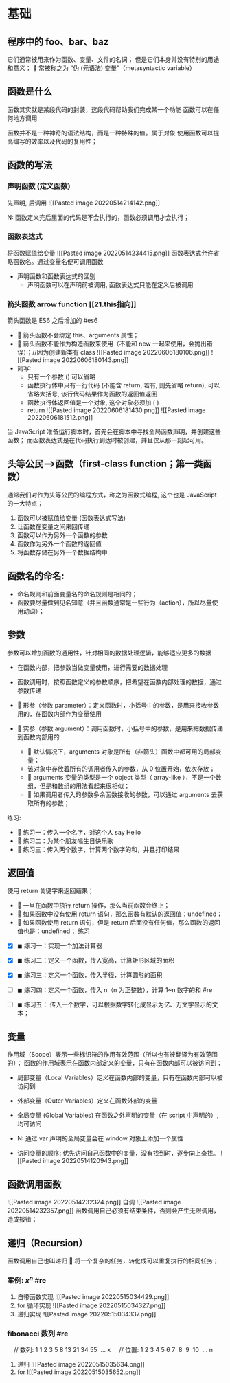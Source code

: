# 基础
## 程序中的 foo、bar、baz
它们通常被用来作为函数、变量、文件的名词；
但是它们本身并没有特别的用途和意义；  常被称之为 “伪 (元语法) 变量”（metasyntactic variable）

## 函数是什么
函数其实就是某段代码的封装，这段代码帮助我们完成某一个功能
函数可以在任何地方调用

函数并不是一种神奇的语法结构，而是一种特殊的值。属于对象
使用函数可以提高编写的效率以及代码的复用性；

## 函数的写法
### 声明函数 (定义函数)
先声明, 后调用
![[Pasted image 20220514214142.png]]

N: 函数定义完后里面的代码是不会执行的，函数必须调用才会执行；
### 函数表达式
将函数赋值给变量
![[Pasted image 20220514234415.png]]
函数表达式允许省略函数名。通过变量名便可调用函数

-  声明函数和函数表达式的区别
	- 声明函数可以在声明前被调用, 函数表达式只能在定义后被调用

### 箭头函数 arrow function [[21.this指向]]
箭头函数是 ES6 之后增加的 #es6 
-  箭头函数不会绑定 this、arguments 属性； 
-  箭头函数不能作为构造函数来使用（不能和 new 一起来使用，会抛出错误）；//因为创建新类有 class
![[Pasted image 20220606180106.png]]
![[Pasted image 20220606180143.png]]
- 简写:
	- 只有一个参数 () 可以省略
	- 函数执行体中只有一行代码 (不能含 return, 若有, 则先省略 return), 可以省略大括号, 该行代码结果作为函数的返回值返回 
	- 函数执行体返回值是一个对象, 这个对象必须加 ( )
	- return
![[Pasted image 20220606181430.png]]
![[Pasted image 20220606181512.png]]

当 JavaScript 准备运行脚本时，首先会在脚本中寻找全局函数声明，并创建这些函数；
而函数表达式是在代码执行到达时被创建，并且仅从那一刻起可用。
## 头等公民-->函数（first-class function；第一类函数）
通常我们对作为头等公民的编程方式，称之为函数式编程, 这个也是 JavaScript 的一大特点；
1. 函数可以被赋值给变量 (函数表达式写法)
2. 让函数在变量之间来回传递
3. 函数可以作为另外一个函数的参数
4. 函数作为另外一个函数的返回值
5. 将函数存储在另外一个数据结构中

## 函数名的命名:
- 命名规则和前面变量名的命名规则是相同的； 
- 函数要尽量做到见名知意（并且函数通常是一些行为（action），所以尽量使用动词）；

## 参数
参数可以增加函数的通用性，针对相同的数据处理逻辑，能够适应更多的数据
- 在函数内部，把参数当做变量使用，进行需要的数据处理 
-  函数调用时，按照函数定义的参数顺序，把希望在函数内部处理的数据，通过参数传递

-  形参（参数 parameter）：定义函数时，小括号中的参数，是用来接收参数用的，在函数内部作为变量使用 
-  实参（参数 argument）：调用函数时，小括号中的参数，是用来把数据传递到函数内部用的
	 -  默认情况下，arguments 对象是所有（非箭头）函数中都可用的局部变量；
	 - 该对象中存放着所有的调用者传入的参数，从 0 位置开始，依次存放；
	-  arguments 变量的类型是一个 object 类型（ array-like ），不是一个数组，但是和数组的用法看起来很相似；
	-  如果调用者传入的参数多余函数接收的参数，可以通过 arguments 去获取所有的参数；

练习:
-  练习一：传入一个名字，对这个人 say Hello 
-  练习二：为某个朋友唱生日快乐歌
-  练习三：传入两个数字，计算两个数字的和，并且打印结果
## 返回值
使用 return 关键字来返回结果；
-  一旦在函数中执行 return 操作，那么当前函数会终止； 
-  如果函数中没有使用 return 语句，那么函数有默认的返回值：undefined； 
-  如果函数使用 return 语句，但是 return 后面没有任何值，那么函数的返回值也是：undefined；
练习
- [x] ◼ 练习一：实现一个加法计算器 
- [x] ◼ 练习二：定义一个函数，传入宽高，计算矩形区域的面积 
- [x] ◼ 练习三：定义一个函数，传入半径，计算圆形的面积 
- [ ] ◼ 练习四：定义一个函数，传入 n（n 为正整数），计算 1~n 数字的和 #re
- [ ] ◼ 练习五： 传入一个数字，可以根据数字转化成显示为亿、万文字显示的文本；


## 变量
作用域（Scope）表示一些标识符的作用有效范围（所以也有被翻译为有效范围的）；
函数的作用域表示在函数内部定义的变量，只有在函数内部可以被访问到；
- 局部变量（Local Variables）定义在函数内部的变量，只有在函数内部可以被访问到
- 外部变量（Outer Variables）定义在函数外部的变量
- 全局变量  (Global Variables)  在函数之外声明的变量（在 script 中声明的）, 均可访问

- N: 通过 var 声明的全局变量会在 window 对象上添加一个属性
- 访问变量的顺序: 优先访问自己函数中的变量，没有找到时，逐步向上查找。
![[Pasted image 20220514120943.png]]


## 函数调用函数
![[Pasted image 20220514232324.png]]
自调
![[Pasted image 20220514232357.png]]
函数调用自己必须有结束条件，否则会产生无限调用，造成报错；

## 递归（Recursion）
函数调用自己也叫递归
 将一个复杂的任务，转化成可以重复执行的相同任务；

###  案例:  $x^n$    #re
1. 自带函数实现
 ![[Pasted image 20220515034429.png]]
2. for 循环实现
 ![[Pasted image 20220515034327.png]]
3. 递归实现 
![[Pasted image 20220515034337.png]]

### fibonacci 数列 #re
    // 数列: 1 1 2 3 5 8 13 21 34 55  ... x
    // 位置: 1 2 3 4 5 6 7  8  9  10  ... n
1. 递归
![[Pasted image 20220515035634.png]]
2. for
![[Pasted image 20220515035652.png]]